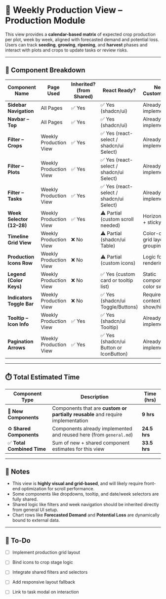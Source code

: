 # 🌾 Weekly Production View – Production Module

This view provides a **calendar-based matrix** of expected crop production per plot, week by week, aligned with forecasted demand and potential loss.
Users can track **seeding**, **growing**, **ripening**, and **harvest** phases and interact with plots and crops to update tasks or review risks.

---

## 🧩 Component Breakdown

| Component Name            | Page Used              | Inherited? (from Shared) | React Ready?                            | Needs Customization?                  | Est. Time (hrs) | Priority | Status        | End Date |
| ------------------------- | ---------------------- | ------------------------ | --------------------------------------- | ------------------------------------- | --------------- | -------- | ------------- | -------- |
| **Sidebar Navigation**    | All Pages              | ✅ Yes                    | ✅ Yes (shadcn/ui)                       | Already implemented                   | —               | High     | ✅ Ready       |          |
| **Navbar – Top**          | All Pages              | ✅ Yes                    | ✅ Yes (shadcn/ui)                       | Already implemented                   | —               | High     | ✅ Ready       |          |
| **Filter – Crops**        | Weekly Production View | ✅ Yes                    | ✅ Yes (react-select / shadcn/ui Select) | Already implemented                   | —               | High     | ✅ Ready       |          |
| **Filter – Plots**        | Weekly Production View | ✅ Yes                    | ✅ Yes (react-select / shadcn/ui Select) | Already implemented                   | —               | High     | ✅ Ready       |          |
| **Filter – Tasks**        | Weekly Production View | ✅ Yes                    | ✅ Yes (react-select / shadcn/ui Select) | Already implemented                   | —               | High     | ✅ Ready       |          |
| **Week Selector (12–28)** | Weekly Production View | ✅ Yes                    | ⚠️ Partial (custom scroll needed)       | Horizontal scroll + sticky header     | __             | High     | ⬜ Not Started |          |
| **Timeline Grid View**    | Weekly Production View | ❌ No                     | ⚠️ Partial (shadcn/ui Table)            | Color-coded grid layout, row grouping | 4               | High     | ⬜ Not Started |          |
| **Production Icons Row**  | Weekly Production View | ❌ No                     | ⚠️ Partial (custom icons)               | Logic for icon rendering              | 2.5             | Medium   | ⬜ Not Started |          |
| **Legend (Color Keys)**   | Weekly Production View | ❌ No                     | ✅ Yes (custom card or tooltip list)     | Static component, color swatches      | 1               | Low      | ⬜ Not Started |          |
| **Indicators Toggle Bar** | Weekly Production View | ❌ No                     | ✅ Yes (shadcn/ui Toggle/Buttons)        | Requires context-based show/hide      | 1.5             | Medium   | ⬜ Not Started |          |
| **Tooltip – Icon Info**   | Weekly Production View | ✅ Yes                    | ✅ Yes (shadcn/ui Tooltip)               | Already implemented                   | —               | Medium   | ✅ Ready       |          |
| **Pagination Arrows**     | Weekly Production View | ✅ Yes                    | ✅ Yes (shadcn/ui Button or IconButton)  | Already implemented                   | —               | Medium   | ✅ Ready       |          |

---

## ⏱️ Total Estimated Time

| Component Type            | Description                                                                     | Time (hrs)   |
| ------------------------- | ------------------------------------------------------------------------------- | ------------ |
| 🧩 **New Components**     | Components that are **custom or partially reusable** and require implementation | **9 hrs**    |
| ♻️ **Shared Components**  | Components already implemented and reused here (from `general.md`)              | **24.5 hrs** |
| ✅ **Total Combined Time** | Sum of new + shared component estimates for this view                           | **33.5 hrs** |

---

## 📘 Notes

* This view is **highly visual and grid-based**, and will likely require front-end optimization for scroll performance.
* Some components like dropdowns, tooltip, and date/week selectors are fully shared.
* Shared logic like filters and week navigation should be inherited directly from general UI setup.
* Chart rows like **Forecasted Demand** and **Potential Loss** are dynamically bound to external data.

---

## 🧭 To-Do

* [ ] Implement production grid layout
* [ ] Bind icons to crop stage logic
* [ ] Integrate shared filters and selectors
* [ ] Add responsive layout fallback
* [ ] Link to task modal on interaction



